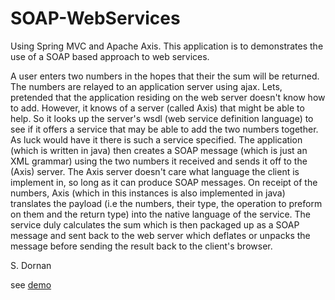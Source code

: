 SOAP-WebServices
================

Using Spring MVC and Apache Axis. This application is to demonstrates the use of a SOAP based approach to web services.

A user enters two numbers in the hopes that their the sum will be returned. The numbers are relayed to an application 
server using ajax. Lets, pretended that the application residing on the web server doesn't know how to add. However, it 
knows of a server (called Axis) that might be able to help. So it looks up the server's wsdl (web service definition 
language) to see if it offers a service that may be able to add the two numbers together. As luck would have it there is
such a service specified. The application (which is written in java) then creates a SOAP message (which is just an XML
grammar) using the two numbers it received and sends it off to the (Axis) server. The Axis server doesn't care what 
language the client is implement in, so long as it can produce SOAP messages. On receipt of the numbers, Axis (which in 
this instances is also implemented in java) translates the payload (i.e the numbers, their type, the operation to preform
on them and the return type) into the native language of the service. The service duly calculates the sum which is then
packaged up as a SOAP message and sent back to the web server which deflates or unpacks the message before sending the 
result back to the client's browser. 

S. Dornan

see <a href="http://axis2sample.cloudfoundry.com">demo</a>
